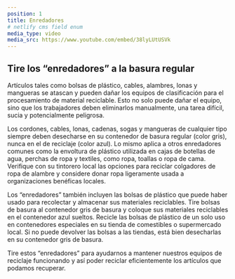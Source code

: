 ```yaml
---
position: 1
title: Enredadores
# netlify cms field enum
media_type: video
media_src: https://www.youtube.com/embed/38lyLUtUSVk
---
```


## Tire los “enredadores” a la basura regular

Artículos tales como bolsas de plástico, cables, alambres, lonas y mangueras se atascan y pueden dañar los equipos de clasificación para el procesamiento de material reciclable. Esto no solo puede dañar el equipo, sino que los trabajadores deben eliminarlos manualmente, una tarea difícil, sucia y potencialmente peligrosa.

Los cordones, cables, lonas, cadenas, sogas y mangueras de cualquier tipo siempre deben desecharse en su contenedor de basura regular (color gris), nunca en el de reciclaje (color azul). Lo mismo aplica a otros enredadores comunes como la envoltura de plástico utilizada en cajas de botellas de agua, perchas de ropa y textiles, como ropa, toallas o ropa de cama. Verifique con su tintorero local las opciones para reciclar colgadores de ropa de alambre y considere donar ropa ligeramente usada a organizaciones benéficas locales.

Los “enredadores” también incluyen las bolsas de plástico que puede haber usado para recolectar y almacenar sus materiales reciclables. Tire bolsas de basura al contenedor gris de basura y coloque sus materiales reciclables en el contenedor azul sueltos. Recicle las bolsas de plástico de un solo uso en contenedores especiales en su tienda de comestibles o supermercado local. Si no puede devolver las bolsas a las tiendas, está bien desecharlas en su contenedor gris de basura.

Tire estos “enredadores” para ayudarnos a mantener nuestros equipos de reciclaje funcionando y así poder reciclar eficientemente los artículos que podamos recuperar.
